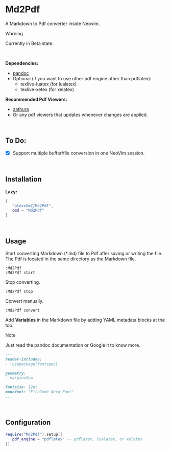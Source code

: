 # Md2Pdf

A Markdown to Pdf converter inside Neovim.

> [!WARNING]
> Currently in Beta state.

<br>

**Dependencies:**

* [pandoc](https://pandoc.org/)
* Optional (if you want to use other pdf engine other than pdflatex):
   - texlive-luatex (for lualatex)
   - texlive-xetex (for xelatex)

**Recommended Pdf Viewers:**

* [zathura](https://pwmt.org/projects/zathura/)
* Or any pdf viewers that updates whenever changes are applied.

<br>

## To Do:

* [x] Support multiple buffer/file conversion in one NeoVim session.

<br>

## Installation

**Lazy:**

```lua
{
   "alexxGmZ/Md2Pdf",
   cmd = "Md2Pdf"
}
```

<br>

## Usage

Start converting Markdown (*.md) file to Pdf after saving or writing the file. The Pdf is
located in the same directory as the Markdown file.

```
:Md2Pdf
:Md2Pdf start
```

Stop converting.

```
:Md2Pdf stop
```

Convert manually.

```
:Md2Pdf convert
```

Add **Variables** in the Markdown file by adding YAML metadata blocks at the top.

> [!NOTE]
> Just read the pandoc documentation or Google it to know more.

```markdown
---
header-includes:
- \usepackage{fontspec}

geometry:
- margin=1cm

fontsize: 12pt
monofont: "FiraCode Nerd Font"
...
```

<br>

## Configuration

```lua
require("Md2Pdf").setup({
   pdf_engine = "pdflatex" -- pdflatex, lualatex, or xelatex
})
```
